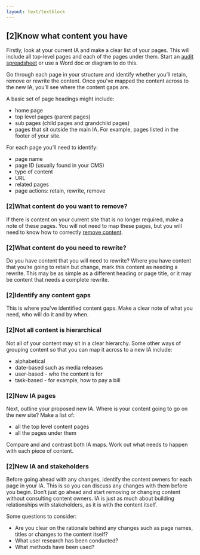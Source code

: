 ```yaml
---
layout: text/textblock
---
```

## [2]Know what content you have
Firstly, look at your current IA and make a clear list of your pages. This will include all top-level pages and each of the pages under them. Start an [audit spreadsheet](/content-strategy/audit-content/conduct-audit/#start-a-spreadsheet) or use a Word doc or diagram to do this.

Go through each page in your structure and identify whether you’ll retain, remove or rewrite the content. Once you've mapped the content across to the new IA, you’ll see where the content gaps are. 

A basic set of page headings might include:
- home page
- top level pages (parent pages)
- sub pages (child pages and grandchild pages)
- pages that sit outside the main IA. For example, pages listed in the footer of your site.

For each page you’ll need to identify:
- page name
- page ID (usually found in your CMS)
- type of content
- URL
- related pages
- page actions: retain, rewrite, remove

### [2]What content do you want to remove?
If there is content on your current site that is no longer required, make a note of these pages. You will not need to map these pages, but you will need to know how to correctly [remove content](/content-strategy/remove-content/).

### [2]What content do you need to rewrite?
Do you have content that you will need to rewrite? Where you have content that you’re going to retain but change, mark this content as needing a rewrite. This may be as simple as a different heading or page title, or it may be content that needs a complete rewrite.

### [2]Identify any content gaps
This is where you've identified content gaps. Make a clear note of what you need, who will do it and by when.

### [2]Not all content is hierarchical
Not all of your content may sit in a clear hierarchy. Some other ways of grouping content so that you can map it across to a new IA include:
- alphabetical
- date-based such as media releases
- user-based - who the content is for
- task-based - for example, how to pay a bill

### [2]New IA pages
Next, outline your proposed new IA. Where is your content going to go on the new site? Make a list of:
- all the top level content pages
- all the pages under them

Compare and and contrast both IA maps. Work out what needs to happen with each piece of content.

### [2]New IA and stakeholders
Before going ahead with any changes, identify the content owners for each page in your IA. This is so you can discuss any changes with them before you begin. Don’t just go ahead and start removing or changing content without consulting content owners. IA is just as much about building relationships with stakeholders, as it is with the content itself.

Some questions to consider:
- Are you clear on the rationale behind any changes such as page names, titles or changes to the content itself?
- What user research has been conducted?
- What methods have been used?

